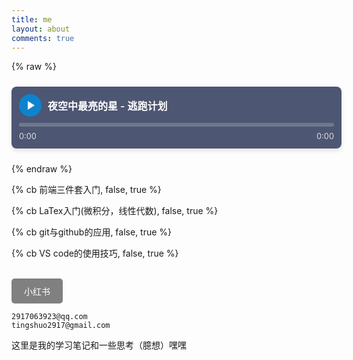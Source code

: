 ```yaml
---
title: me
layout: about
comments: true
---
```


{% raw %}
<div class="custom-audio-player">
  <div class="audio-info">
    <button class="play-button" id="playButton" aria-label="播放音频">
      <svg class="play-icon" viewBox="0 0 24 24" fill="white">
        <path d="M8 5v14l11-7z"/>
      </svg>
      <svg class="pause-icon" viewBox="0 0 24 24" fill="white">
        <path d="M6 19h4V5H6v14zm8-14v14h4V5h-4z"/>
      </svg>
    </button>
    <div class="audio-title">夜空中最亮的星 - 逃跑计划</div>
  </div>

  <div class="progress-container" id="progressContainer">
    <div class="progress-bar" id="progressBar"></div>
  </div>

  <div class="time-display">
    <span id="currentTime">0:00</span>
    <span id="duration">0:00</span>
  </div>

  <!-- 修正后的音频路径 -->
  <audio id="audioElement" style="display: none;">
    <source src="https://pub-a3f1bd9f229949c4a1c424d879a5badf.r2.dev/%E5%A4%9C%E7%A9%BA%E4%B8%AD%E6%9C%80%E4%BA%AE%E7%9A%84%E6%98%9F.mp3" type="audio/mpeg">
    你的浏览器不支持音频播放。
  </audio>
</div>

<style>
  /* 自定义播放器样式 */
  .custom-audio-player {
    width: 100%;
    background-color: rgba(34, 46, 80, 0.8);
    border-radius: 8px;
    padding: 12px;
    margin: 1.5rem 0;
    box-shadow: 0 4px 6px rgba(0, 0, 0, 0.1);
  }
  .audio-info { display: flex; align-items: center; margin-bottom: 10px; }
  .audio-title { 
    color: #ffffff;
    font-size: 1rem;
    font-weight: 600;
    margin-left: 10px;
    flex-grow: 1;
  }
  .play-button {
    background-color: #0e83cd;
    border: none;
    border-radius: 50%;
    width: 36px;
    height: 36px;
    cursor: pointer;
    transition: background-color 0.3s;
    display: flex;
    justify-content: center;
    align-items: center;
  }
  .progress-container {
    width: 100%;
    height: 6px;
    background-color: rgba(255, 255, 255, 0.2);
    border-radius: 3px;
    margin-bottom: 8px;
  }
  .progress-bar {
    height: 100%;
    background-color: #0e83cd;
    border-radius: 3px;
    width: 0%;
    transition: width 0.1s linear;
  }
  .time-display {
    display: flex;
    justify-content: space-between;
    color: rgba(255, 255, 255, 0.8);
    font-size: 0.8rem;
  }
  .pause-icon { display: none; }
</style>

<script>
document.addEventListener('DOMContentLoaded', function() {
  const audioElement = document.getElementById('audioElement');
  const playButton = document.getElementById('playButton');
  const playIcon = document.querySelector('.play-icon');
  const pauseIcon = document.querySelector('.pause-icon');
  const progressBar = document.getElementById('progressBar');
  const progressContainer = document.getElementById('progressContainer');
  const currentTimeDisplay = document.getElementById('currentTime');
  const durationDisplay = document.getElementById('duration');

  // 初始化时间显示
  audioElement.addEventListener('loadedmetadata', () => {
    durationDisplay.textContent = formatTime(audioElement.duration);
  });

  // 进度条更新
  audioElement.addEventListener('timeupdate', () => {
    const percent = (audioElement.currentTime / audioElement.duration) * 100;
    progressBar.style.width = `${percent}%`;
    currentTimeDisplay.textContent = formatTime(audioElement.currentTime);
  });

  // 播放/暂停控制
  playButton.addEventListener('click', () => {
    audioElement.paused ? audioElement.play() : audioElement.pause();
    playIcon.style.display = audioElement.paused ? 'block' : 'none';
    pauseIcon.style.display = audioElement.paused ? 'none' : 'block';
  });

  // 点击进度条跳转
  progressContainer.addEventListener('click', (e) => {
    const rect = progressContainer.getBoundingClientRect();
    const percent = (e.clientX - rect.left) / rect.width;
    audioElement.currentTime = percent * audioElement.duration;
  });

  // 时间格式化函数
  function formatTime(seconds) {
    const mins = Math.floor(seconds / 60);
    const secs = Math.floor(seconds % 60);
    return `${mins}:${secs.toString().padStart(2, '0')}`;
  }
});
</script>
{% endraw %}

{% cb 前端三件套入门, false, true %}<br>

{% cb LaTex入门(微积分，线性代数), false, true %}<br>

{% cb git与github的应用, false, true %}<br>

{% cb VS code的使用技巧, false, true %}<br><br>

<!-- <a class="btn" href="https://www.xiaohongshu.com/user/profile/6668129f000000000303359b" title="听说" style="background-color: red; color: white;">小红书</a><br> -->

<!DOCTYPE html>
<html lang="zh-CN">
<head>
    <meta charset="UTF-8">
    <meta name="viewport" content="width=device-width, initial-scale=1.0">
    <title>按钮悬停效果</title>
    <style>
        .btn {
            display: inline-block;
            padding: 10px 20px;
            background-color: grey;
            color: white;
            text-decoration: none;
            border-radius: 5px;
            transition: background-color 0.3s;
        }
        .btn:hover {
            background-color: red;
        }
    </style>
</head>
<body>
    <a class="btn" href="https://www.xiaohongshu.com/user/profile/6668129f000000000303359b" title="听说">
        小红书
    </a>
</body>
</html>

```text
2917063923@qq.com
tingshuo2917@gmail.com
```

这里是我的学习笔记和一些思考（臆想）嘿嘿

<div id="comments">
    <script src="https://utteranc.es/client.js"
            repo="tingshuo-yiqing/tingshuo-yiqing.github.io"
            issue-term="pathname"
            label="Comment"
            theme="github-dark"
            crossorigin="anonymous"
            async>
    </script>
</div>
